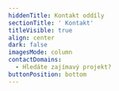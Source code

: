 ```yaml
---
hiddenTitle: Kontakt oddíly
sectionTitle: ' Kontakt'
titleVisible: true
align: center
dark: false
imagesMode: column
contactDomains:
  - Hledáte zajímavý projekt?
buttonPosition: bottom
---
```

